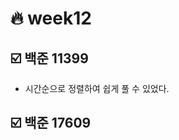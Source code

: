 # :fire: week12

## :ballot_box_with_check: 백준 11399

- 시간순으로 정렬하여 쉽게 풀 수 있었다.

## :ballot_box_with_check: 백준 17609
